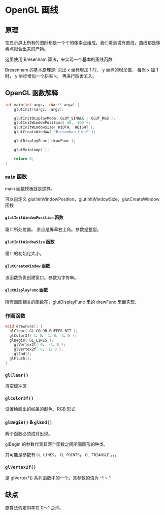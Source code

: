 # OpenGL 画线


## 原理

在显示屏上所有的图形都是一个个的像素点组成。我们看到说有直线，曲线都是像素点拟合出来的产物。

这里使用 Bresenham 算法，来实现一个基本的画线函数

Bresenham 的基本原理是: 求出 x 坐标增加 1 时， y 坐标的增加值， 每当 x 加 1 时， y 坐标增加一个斜率 k， 再进行四舍五入。


## OpenGL 函数解释

```cpp
int main(int argc， char** argv) {
    glutInit(&argc， argv);

    glutInitDisplayMode( GLUT_SINGLE | GLUT_RGB );
    glutInitWindowPosition( 50， 100 );
    glutInitWindowSize( WIDTH， HEIGHT );
    glutCreateWindow( "Bresenhan Line" );

    glutDisplayFunc( drawFunc );

    glutMainLoop( );

    return 0;
}
```

### `main` 函数

main 函数模板就是这样。

可以自定义 glutInitWindowPosition，glutInitWindowSize，glutCreateWindow 函数

#### `glutInitWindowPosition` 函数

窗口所处位置。 原点是屏幕右上角。参数是整型。

#### `glutInitWindowSize` 函数

窗口的初始化大小。

#### `glutCreateWindow` 函数

该函数负责创建窗口。参数为字符串。

#### `glutDisplayFunc` 函数

所有画图相关的函数在，glutDisplayFunc 里的 drawFunc 里面实现．

### 作画函数

```cpp
void drawFunc() {
  glClear( GL_COLOR_BUFFER_BIT );
  glColor3f( 1。0， 1。0， 1。0 );
  glBegin( GL_LINES );
    glVertex2f( 0， -1。0 );
    glVertex2f( 0， 1。0 );
    glEnd();
  glFlush();
}
```
### `glClear()`

清空缓冲区

### `glColor3f()`

设置绘画出的线条的颜色，RGB 形式

### `glBegin()` & `glEnd()`

两个函数必须成对出现。

glBegin 的参数代表其两个函数之间所画图形的种类。

其可能是参数有 `GL_LINES`， `CL_POINTS`， `CL_TRIANGLE` 。。。

### `glVertex2f()`

是 glVertex*() 系列函数中的一个。其参数的值为 -1 ~ 1

## 缺点

原算法假定斜率在 0～1 之间。

